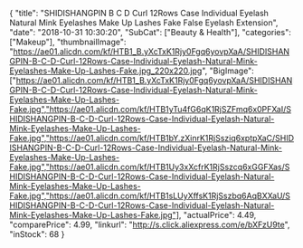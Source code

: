 {
	"title": "SHIDISHANGPIN B C D Curl 12Rows Case Individual Eyelash Natural Mink Eyelashes Make Up Lashes Fake False Eyelash Extension",
	"date": "2018-10-31 10:30:20",
	"SubCat": ["Beauty & Health"],
	"categories": ["Makeup"],
	"thumbnailImage": "https://ae01.alicdn.com/kf/HTB1_B.yXcTxK1Rjy0Fgq6yovpXaA/SHIDISHANGPIN-B-C-D-Curl-12Rows-Case-Individual-Eyelash-Natural-Mink-Eyelashes-Make-Up-Lashes-Fake.jpg_220x220.jpg",
	"BigImage": ["https://ae01.alicdn.com/kf/HTB1_B.yXcTxK1Rjy0Fgq6yovpXaA/SHIDISHANGPIN-B-C-D-Curl-12Rows-Case-Individual-Eyelash-Natural-Mink-Eyelashes-Make-Up-Lashes-Fake.jpg","https://ae01.alicdn.com/kf/HTB1yTu4fG6qK1RjSZFmq6x0PFXaI/SHIDISHANGPIN-B-C-D-Curl-12Rows-Case-Individual-Eyelash-Natural-Mink-Eyelashes-Make-Up-Lashes-Fake.jpg","https://ae01.alicdn.com/kf/HTB1bY.zXinrK1RjSsziq6xptpXaC/SHIDISHANGPIN-B-C-D-Curl-12Rows-Case-Individual-Eyelash-Natural-Mink-Eyelashes-Make-Up-Lashes-Fake.jpg","https://ae01.alicdn.com/kf/HTB1Uy3xXcfrK1RjSszcq6xGGFXas/SHIDISHANGPIN-B-C-D-Curl-12Rows-Case-Individual-Eyelash-Natural-Mink-Eyelashes-Make-Up-Lashes-Fake.jpg","https://ae01.alicdn.com/kf/HTB1sLUyXffsK1RjSszbq6AqBXXaU/SHIDISHANGPIN-B-C-D-Curl-12Rows-Case-Individual-Eyelash-Natural-Mink-Eyelashes-Make-Up-Lashes-Fake.jpg"],
	"actualPrice": 4.49,
	"comparePrice": 4.99,
	"linkurl": "http://s.click.aliexpress.com/e/bXFzU9te",
	"inStock": 68
}
